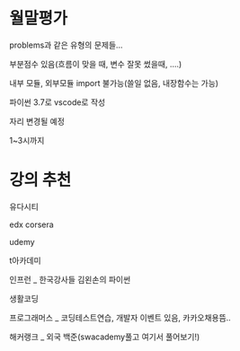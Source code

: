 # 월말평가



problems과 같은 유형의 문제들...

부분점수 있음(흐름이 맞을 때, 변수 잘못 썼을때, ....)

내부 모듈, 외부모듈 import 불가능(쓸일 없음, 내장함수는 가능)

파이썬 3.7로 vscode로 작성

자리 변경될 예정

1~3시까지



# 강의 추천

유다시티

edx corsera

udemy

t아카데미

인프런 _ 한국강사들 김왼손의 파이썬

생활코딩

프로그래머스 _ 코딩테스트연습, 개발자 이벤트 있음, 카카오채용뜸..

해커랭크 _ 외국 백준(swacademy풀고 여기서 풀어보기!)

